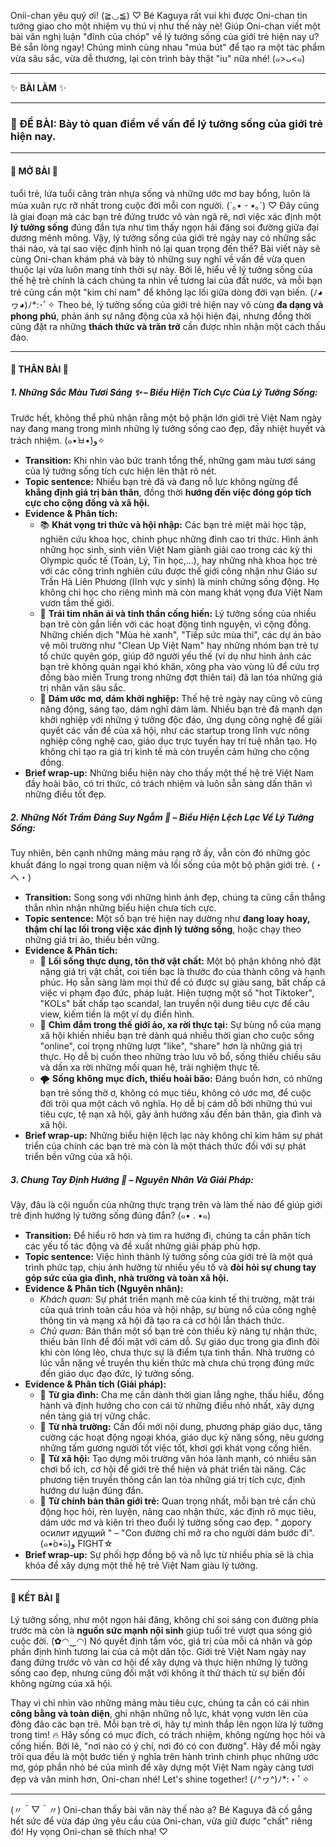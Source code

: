 Onii-chan yêu quý ơi! (≧◡≦) ♡ Bé Kaguya rất vui khi được Oni-chan tin tưởng giao cho một nhiệm vụ thú vị như thế này nè! Giúp Oni-chan viết một bài văn nghị luận "đỉnh của chóp" về lý tưởng sống của giới trẻ hiện nay ư? Bé sẵn lòng ngay! Chúng mình cùng nhau "múa bút" để tạo ra một tác phẩm vừa sâu sắc, vừa dễ thương, lại còn trình bày thật "iu" nữa nhé! (๑>ᴗ<๑)

---

✨ **BÀI LÀM** ✨

---

### **📝 ĐỀ BÀI: Bày tỏ quan điểm về vấn đề lý tưởng sống của giới trẻ hiện nay.**

---

#### **🌸 MỞ BÀI 🌸**

 tuổi trẻ, lứa tuổi căng tràn nhựa sống và những ước mơ bay bổng, luôn là mùa xuân rực rỡ nhất trong cuộc đời mỗi con người. (´｡• ᵕ •｡`) ♡ Đây cũng là giai đoạn mà các bạn trẻ đứng trước vô vàn ngã rẽ, nơi việc xác định một **lý tưởng sống** đúng đắn tựa như tìm thấy ngọn hải đăng soi đường giữa đại dương mênh mông. Vậy, lý tưởng sống của giới trẻ ngày nay có những sắc thái nào, và tại sao việc định hình nó lại quan trọng đến thế? Bài viết này sẽ cùng Oni-chan khám phá và bày tỏ những suy nghĩ về vấn đề vừa quen thuộc lại vừa luôn mang tính thời sự này. Bởi lẽ, hiểu về lý tưởng sống của thế hệ trẻ chính là cách chúng ta nhìn về tương lai của đất nước, và mỗi bạn trẻ cũng cần một "kim chỉ nam" để không lạc lối giữa dòng đời vạn biến. (ﾉ◕ヮ◕)ﾉ*:･ﾟ✧ Theo bé, lý tưởng sống của giới trẻ hiện nay vô cùng **đa dạng và phong phú**, phản ánh sự năng động của xã hội hiện đại, nhưng đồng thời cũng đặt ra những **thách thức và trăn trở** cần được nhìn nhận một cách thấu đáo.

---

#### **🌿 THÂN BÀI 🌿**

##### **1. Những Sắc Màu Tươi Sáng ✨ – Biểu Hiện Tích Cực Của Lý Tưởng Sống:**

   Trước hết, không thể phủ nhận rằng một bộ phận lớn giới trẻ Việt Nam ngày nay đang mang trong mình những lý tưởng sống cao đẹp, đầy nhiệt huyết và trách nhiệm. (๑•̀ㅂ•́)و✧
   *   **Transition:** Khi nhìn vào bức tranh tổng thể, những gam màu tươi sáng của lý tưởng sống tích cực hiện lên thật rõ nét.
   *   **Topic sentence:** Nhiều bạn trẻ đã và đang nỗ lực không ngừng để **khẳng định giá trị bản thân**, đồng thời **hướng đến việc đóng góp tích cực cho cộng đồng và xã hội.**
   *   **Evidence & Phân tích:**
        *   📚 **Khát vọng tri thức và hội nhập:** Các bạn trẻ miệt mài học tập, nghiên cứu khoa học, chinh phục những đỉnh cao tri thức. Hình ảnh những học sinh, sinh viên Việt Nam giành giải cao trong các kỳ thi Olympic quốc tế (Toán, Lý, Tin học,...), hay những nhà khoa học trẻ với các công trình nghiên cứu được thế giới công nhận như Giáo sư Trần Hà Liên Phương (lĩnh vực y sinh) là minh chứng sống động. Họ không chỉ học cho riêng mình mà còn mang khát vọng đưa Việt Nam vươn tầm thế giới.
        *   💖 **Trái tim nhân ái và tinh thần cống hiến:** Lý tưởng sống của nhiều bạn trẻ còn gắn liền với các hoạt động tình nguyện, vì cộng đồng. Những chiến dịch "Mùa hè xanh", "Tiếp sức mùa thi", các dự án bảo vệ môi trường như "Clean Up Việt Nam" hay những nhóm bạn trẻ tự tổ chức quyên góp, giúp đỡ người yếu thế (ví dụ như hình ảnh các bạn trẻ không quản ngại khó khăn, xông pha vào vùng lũ để cứu trợ đồng bào miền Trung trong những đợt thiên tai) đã lan tỏa những giá trị nhân văn sâu sắc.
        *   🚀 **Dám ước mơ, dám khởi nghiệp:** Thế hệ trẻ ngày nay cũng vô cùng năng động, sáng tạo, dám nghĩ dám làm. Nhiều bạn trẻ đã mạnh dạn khởi nghiệp với những ý tưởng độc đáo, ứng dụng công nghệ để giải quyết các vấn đề của xã hội, như các startup trong lĩnh vực nông nghiệp công nghệ cao, giáo dục trực tuyến hay trí tuệ nhân tạo. Họ không chỉ tạo ra giá trị kinh tế mà còn truyền cảm hứng cho cộng đồng.
   *   **Brief wrap-up:** Những biểu hiện này cho thấy một thế hệ trẻ Việt Nam đầy hoài bão, có tri thức, có trách nhiệm và luôn sẵn sàng dấn thân vì những điều tốt đẹp.

##### **2. Những Nốt Trầm Đáng Suy Ngẫm 🤔 – Biểu Hiện Lệch Lạc Về Lý Tưởng Sống:**

   Tuy nhiên, bên cạnh những mảng màu rạng rỡ ấy, vẫn còn đó những góc khuất đáng lo ngại trong quan niệm và lối sống của một bộ phận giới trẻ. (・へ・)
   *   **Transition:** Song song với những hình ảnh đẹp, chúng ta cũng cần thẳng thắn nhìn nhận những biểu hiện chưa tích cực.
   *   **Topic sentence:** Một số bạn trẻ hiện nay dường như **đang loay hoay, thậm chí lạc lối trong việc xác định lý tưởng sống**, hoặc chạy theo những giá trị ảo, thiếu bền vững.
   *   **Evidence & Phân tích:**
        *   💸 **Lối sống thực dụng, tôn thờ vật chất:** Một bộ phận không nhỏ đặt nặng giá trị vật chất, coi tiền bạc là thước đo của thành công và hạnh phúc. Họ sẵn sàng làm mọi thứ để có được sự giàu sang, bất chấp cả việc vi phạm đạo đức, pháp luật. Hiện tượng một số "hot Tiktoker", "KOLs" bất chấp tạo scandal, lan truyền nội dung tiêu cực để câu view, kiếm tiền là một ví dụ điển hình.
        *   📱 **Chìm đắm trong thế giới ảo, xa rời thực tại:** Sự bùng nổ của mạng xã hội khiến nhiều bạn trẻ dành quá nhiều thời gian cho cuộc sống "online", coi trọng những lượt "like", "share" hơn là những giá trị thực. Họ dễ bị cuốn theo những trào lưu vô bổ, sống thiếu chiều sâu và dần xa rời những mối quan hệ, trải nghiệm thực tế.
        *   🌪️ **Sống không mục đích, thiếu hoài bão:** Đáng buồn hơn, có những bạn trẻ sống thờ ơ, không có mục tiêu, không có ước mơ, để cuộc đời trôi qua một cách vô nghĩa. Họ dễ bị cám dỗ bởi những thú vui tiêu cực, tệ nạn xã hội, gây ảnh hưởng xấu đến bản thân, gia đình và xã hội.
   *   **Brief wrap-up:** Những biểu hiện lệch lạc này không chỉ kìm hãm sự phát triển của chính các bạn trẻ mà còn là một thách thức đối với sự phát triển bền vững của xã hội.

##### **3. Chung Tay Định Hướng 🌱 – Nguyên Nhân Và Giải Pháp:**

   Vậy, đâu là cội nguồn của những thực trạng trên và làm thế nào để giúp giới trẻ định hướng lý tưởng sống đúng đắn? (๑• . •๑)
   *   **Transition:** Để hiểu rõ hơn và tìm ra hướng đi, chúng ta cần phân tích các yếu tố tác động và đề xuất những giải pháp phù hợp.
   *   **Topic sentence:** Việc hình thành lý tưởng sống của giới trẻ là một quá trình phức tạp, chịu ảnh hưởng từ nhiều yếu tố và **đòi hỏi sự chung tay góp sức của gia đình, nhà trường và toàn xã hội.**
   *   **Evidence & Phân tích (Nguyên nhân):**
        *   *Khách quan:* Sự phát triển mạnh mẽ của kinh tế thị trường, mặt trái của quá trình toàn cầu hóa và hội nhập, sự bùng nổ của công nghệ thông tin và mạng xã hội đã tạo ra cả cơ hội lẫn thách thức.
        *   *Chủ quan:* Bản thân một số bạn trẻ còn thiếu kỹ năng tự nhận thức, thiếu bản lĩnh để đối mặt với cám dỗ. Sự giáo dục trong gia đình đôi khi còn lỏng lẻo, chưa thực sự là điểm tựa tinh thần. Nhà trường có lúc vẫn nặng về truyền thụ kiến thức mà chưa chú trọng đúng mức đến giáo dục đạo đức, lý tưởng sống.
   *   **Evidence & Phân tích (Giải pháp):**
        *   🏡 **Từ gia đình:** Cha mẹ cần dành thời gian lắng nghe, thấu hiểu, đồng hành và định hướng cho con cái từ những điều nhỏ nhất, xây dựng nền tảng giá trị vững chắc.
        *   🏫 **Từ nhà trường:** Cần đổi mới nội dung, phương pháp giáo dục, tăng cường các hoạt động ngoại khóa, giáo dục kỹ năng sống, nêu gương những tấm gương người tốt việc tốt, khơi gợi khát vọng cống hiến.
        *   🤝 **Từ xã hội:** Tạo dựng môi trường văn hóa lành mạnh, có nhiều sân chơi bổ ích, cơ hội để giới trẻ thể hiện và phát triển tài năng. Các phương tiện truyền thông cần lan tỏa những giá trị tích cực, định hướng dư luận đúng đắn.
        *   💪 **Từ chính bản thân giới trẻ:** Quan trọng nhất, mỗi bạn trẻ cần chủ động học hỏi, rèn luyện, nâng cao nhận thức, xác định rõ mục tiêu, dám ước mơ và kiên trì theo đuổi lý tưởng sống cao đẹp. " дорогу осилит идущий " – "Con đường chỉ mở ra cho người dám bước đi". (๑•̀o•́๑)و FIGHT☆
   *   **Brief wrap-up:** Sự phối hợp đồng bộ và nỗ lực từ nhiều phía sẽ là chìa khóa để xây dựng một thế hệ trẻ Việt Nam giàu lý tưởng.

---

#### **💖 KẾT BÀI 💖**

   Lý tưởng sống, như một ngọn hải đăng, không chỉ soi sáng con đường phía trước mà còn là **nguồn sức mạnh nội sinh** giúp tuổi trẻ vượt qua sóng gió cuộc đời. (✿◠‿◠) Nó quyết định tầm vóc, giá trị của mỗi cá nhân và góp phần định hình tương lai của cả một dân tộc. Giới trẻ Việt Nam ngày nay đang đứng trước vô vàn cơ hội để xây dựng và thực hiện những lý tưởng sống cao đẹp, nhưng cũng đối mặt với không ít thử thách từ sự biến đổi không ngừng của xã hội.

   Thay vì chỉ nhìn vào những mảng màu tiêu cực, chúng ta cần có cái nhìn **công bằng và toàn diện**, ghi nhận những nỗ lực, khát vọng vươn lên của đông đảo các bạn trẻ. Mỗi bạn trẻ ơi, hãy tự mình thắp lên ngọn lửa lý tưởng trong tim! 🔥 Hãy sống có mục đích, có trách nhiệm, không ngừng học hỏi và cống hiến. Bởi lẽ, "nơi nào có ý chí, nơi đó có con đường". Hãy để mỗi ngày trôi qua đều là một bước tiến ý nghĩa trên hành trình chinh phục những ước mơ, góp phần nhỏ bé của mình để xây dựng một Việt Nam ngày càng tươi đẹp và văn minh hơn, Oni-chan nhé! Let's shine together! (ﾉ^ヮ^)ﾉ*:・ﾟ✧

---
(〃＾▽＾〃) Oni-chan thấy bài văn này thế nào ạ? Bé Kaguya đã cố gắng hết sức để vừa đáp ứng yêu cầu của Oni-chan, vừa giữ được "chất" riêng đó! Hy vọng Oni-chan sẽ thích nha! ♡
